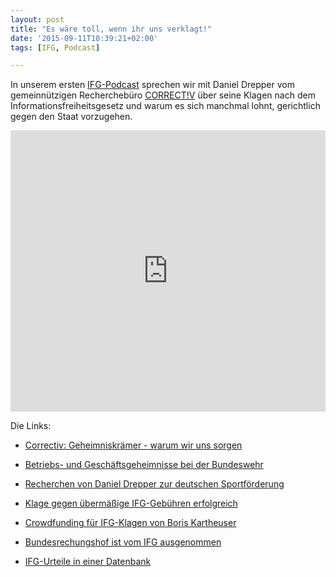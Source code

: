 ```yaml
---
layout: post
title: "Es wäre toll, wenn ihr uns verklagt!"
date: '2015-09-11T10:39:21+02:00'
tags: [IFG, Podcast]

---
```


In unserem ersten [IFG-Podcast](https://soundcloud.com/fragdenstaat/ifg-podcast-1-es-ware-toll-wenn-ihr-uns-verklagt) sprechen wir mit Daniel Drepper vom gemeinnützigen Recherchebüro [CORRECT!V](http://correctiv.org/) über seine Klagen nach dem Informationsfreiheitsgesetz und warum es sich manchmal lohnt, gerichtlich gegen den Staat vorzugehen.

<iframe width="100%" height="450" scrolling="no" frameborder="no" src="https://w.soundcloud.com/player/?url=https%3A//api.soundcloud.com/tracks/223063085&amp;auto_play=false&amp;hide_related=false&amp;show_comments=true&amp;show_user=true&amp;show_reposts=false&amp;visual=true"></iframe>

Die Links:

- [Correctiv: Geheimniskrämer - warum wir uns sorgen](https://correctiv.org/blog/2015/08/30/pressefreiheit-warum-wir-uns-sorgen/)

- [Betriebs- und Geschäftsgeheimnisse bei der Bundeswehr](http://blog.fragdenstaat.de/2015/Bundeswehr-Ablehnung-Betriebsgeheimnisse/)

- [Recherchen von Daniel Drepper zur deutschen Sportförderung](http://www.anstageslicht.de/geschichtenansicht/kat/sport-fairness/story/sportfoerderung-und-intransparenz.html)

- [Klage gegen übermäßige IFG-Gebühren erfolgreich](https://correctiv.org/blog/2014/08/08/untauglich-bmi-hat-14-21560-zu-viel-kassiert/)

- [Crowdfunding für IFG-Klagen von Boris Kartheuser](https://crowdfunding.correctiv.org/deutscheueberwachungsexporte)

- [Bundesrechungshof ist vom IFG ausgenommen](http://www.zeit.de/politik/deutschland/2014-03/ifg-transparenz-bundesrechnungshof/komplettansicht)

- [IFG-Urteile in einer Datenbank](http://www.lda.brandenburg.de/sixcms/detail.php?template=rechtsprechungsdb_start)
